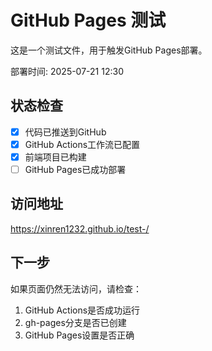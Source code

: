 # GitHub Pages 测试

这是一个测试文件，用于触发GitHub Pages部署。

部署时间: 2025-07-21 12:30

## 状态检查

- [x] 代码已推送到GitHub
- [x] GitHub Actions工作流已配置
- [x] 前端项目已构建
- [ ] GitHub Pages已成功部署

## 访问地址

https://xinren1232.github.io/test-/

## 下一步

如果页面仍然无法访问，请检查：
1. GitHub Actions是否成功运行
2. gh-pages分支是否已创建
3. GitHub Pages设置是否正确
